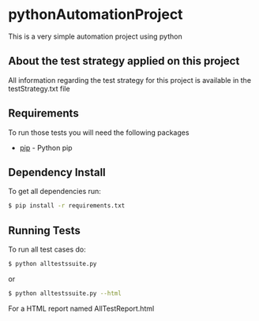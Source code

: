 # pythonAutomationProject

This is a very simple automation project using python

## About the test strategy applied on this project

All information regarding the test strategy for this project is available in the testStrategy.txt file

## Requirements

To run those tests you will need the following packages

* [pip] - Python pip

[pip]: <https://pypi.python.org/pypi/pip>

## Dependency Install

To get all dependencies run:
```sh
$ pip install -r requirements.txt
```

## Running Tests

To run all test cases do:

```sh
$ python alltestssuite.py
```

or

```sh
$ python alltestssuite.py --html
```

For a HTML report named AllTestReport.html
